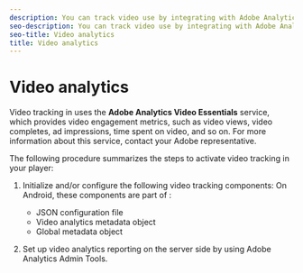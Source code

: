 ```yaml
---
description: You can track video use by integrating with Adobe Analytics.
seo-description: You can track video use by integrating with Adobe Analytics.
seo-title: Video analytics
title: Video analytics
---
```


# Video analytics

Video tracking in  uses the **Adobe Analytics Video Essentials** service, which provides video engagement metrics, such as video views, video completes, ad impressions, time spent on video, and so on. For more information about this service, contact your Adobe representative.

The following procedure summarizes the steps to activate video tracking in your player:

1. Initialize and/or configure the following video tracking components:
   On Android, these components are part of :
   
    * JSON configuration file
    * Video analytics metadata object
    * Global metadata object
   
1. Set up video analytics reporting on the server side by using Adobe Analytics Admin Tools.
